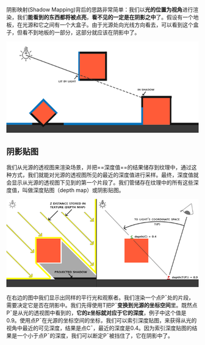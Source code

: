 阴影映射(Shadow Mapping)背后的思路非常简单：我们以**光的位置为视角**进行渲染，我们**能看到的东西都将被点亮**，**看不见的一定是在阴影之中**了。假设有一个地板，在光源和它之间有一个大盒子。由于光源处向光线方向看去，可以看到这个盒子，但看不到地板的一部分，这部分就应该在阴影中了。

![Untitled](附件/渲染附件/阴影映射%20Shadow%20Mapping/Untitled.png)

## 阴影贴图

我们从光源的透视图来渲染场景，并把==深度值==的结果储存到纹理中，通过这种方式，我们就能对光源的透视图所见的最近的深度值进行采样。最终，深度值就会显示从光源的透视图下见到的第一个片段了。我们管储存在纹理中的所有这些深度值，叫做深度贴图（depth map）或阴影贴图。

![Untitled](附件/渲染附件/阴影映射%20Shadow%20Mapping/Untitled%201.png)

在右边的图中我们显示出同样的平行光和观察者。我们渲染一个点P¯处的片段，需要决定它是否在阴影中。我们先得使用T把P¯**变换到光源的坐标空间**里。既然点P¯是从光的透视图中看到的，**它的z坐标就对应于它的深度**，例子中这个值是0.9。使用点P¯在光源的坐标空间的坐标，我们可以索引深度贴图，来获得从光的视角中最近的可见深度，结果是点C¯，最近的深度是0.4。因为索引深度贴图的结果是一个小于点P¯的深度，我们可以断定P¯被挡住了，它在阴影中了。